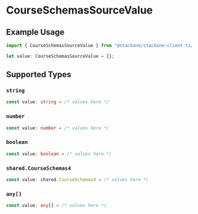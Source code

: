 # CourseSchemasSourceValue

## Example Usage

```typescript
import { CourseSchemasSourceValue } from "@stackone/stackone-client-ts/sdk/models/shared";

let value: CourseSchemasSourceValue = {};
```

## Supported Types

### `string`

```typescript
const value: string = /* values here */
```

### `number`

```typescript
const value: number = /* values here */
```

### `boolean`

```typescript
const value: boolean = /* values here */
```

### `shared.CourseSchemas4`

```typescript
const value: shared.CourseSchemas4 = /* values here */
```

### `any[]`

```typescript
const value: any[] = /* values here */
```

